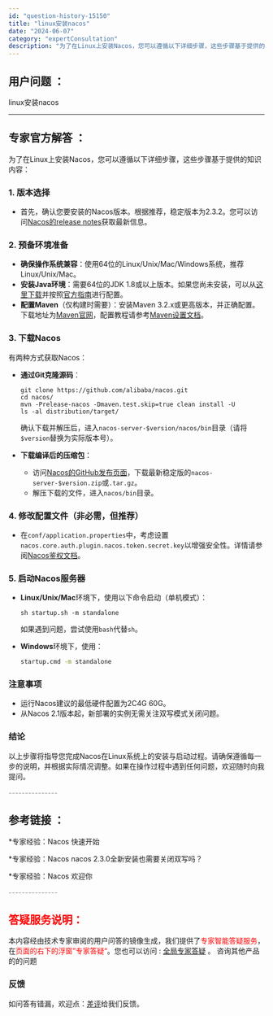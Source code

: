```yaml
---
id: "question-history-15150"
title: "linux安装nacos"
date: "2024-06-07"
category: "expertConsultation"
description: "为了在Linux上安装Nacos，您可以遵循以下详细步骤，这些步骤基于提供的知识内容：### 1. 版本选择- 首先，确认您要安装的Nacos版本。根据推荐，稳定版本为2.3.2。您可以访问[Nacos的release notes](https://github.com/alibaba/nacos/"
---
```


## 用户问题 ： 
 linux安装nacos  

---------------
## 专家官方解答 ：

为了在Linux上安装Nacos，您可以遵循以下详细步骤，这些步骤基于提供的知识内容：

### 1. 版本选择
- 首先，确认您要安装的Nacos版本。根据推荐，稳定版本为2.3.2。您可以访问[Nacos的release notes](https://github.com/alibaba/nacos/releases)获取最新信息。

### 2. 预备环境准备
- **确保操作系统兼容**：使用64位的Linux/Unix/Mac/Windows系统，推荐Linux/Unix/Mac。
- **安装Java环境**：需要64位的JDK 1.8或以上版本。如果您尚未安装，可以从[这里下载](http://www.oracle.com/technetwork/java/javase/downloads/jdk8-downloads-2133151.html)并按照[官方指南](https://docs.oracle.com/cd/E19182-01/820-7851/inst_cli_jdk_javahome_t/)进行配置。
- **配置Maven**（仅构建时需要）：安装Maven 3.2.x或更高版本，并正确配置。下载地址为[Maven官网](https://maven.apache.org/download.cgi)，配置教程请参考[Maven设置文档](https://maven.apache.org/settings.html)。

### 3. 下载Nacos
有两种方式获取Nacos：
- **通过Git克隆源码**：
  ```shell
  git clone https://github.com/alibaba/nacos.git
  cd nacos/
  mvn -Prelease-nacos -Dmaven.test.skip=true clean install -U
  ls -al distribution/target/
  ```
  确认下载并解压后，进入`nacos-server-$version/nacos/bin`目录（请将`$version`替换为实际版本号）。

- **下载编译后的压缩包**：
  - 访问[Nacos的GitHub发布页面](https://github.com/alibaba/nacos/releases)，下载最新稳定版的`nacos-server-$version.zip`或`.tar.gz`。
  - 解压下载的文件，进入`nacos/bin`目录。

### 4. 修改配置文件（非必需，但推荐）
- 在`conf/application.properties`中，考虑设置`nacos.core.auth.plugin.nacos.token.secret.key`以增强安全性。详情请参阅[Nacos鉴权文档](https://nacos.io/plugin/auth-plugin/)。

### 5. 启动Nacos服务器
- **Linux/Unix/Mac**环境下，使用以下命令启动（单机模式）：
  ```shell
  sh startup.sh -m standalone
  ```
  如果遇到问题，尝试使用`bash`代替`sh`。

- **Windows**环境下，使用：
  ```cmd
  startup.cmd -m standalone
  ```

### 注意事项
- 运行Nacos建议的最低硬件配置为2C4G 60G。
- 从Nacos 2.1版本起，新部署的实例无需关注双写模式关闭问题。

### 结论
以上步骤将指导您完成Nacos在Linux系统上的安装与启动过程。请确保遵循每一步的说明，并根据实际情况调整。如果在操作过程中遇到任何问题，欢迎随时向我提问。


<font color="#949494">---------------</font> 


## 参考链接 ：

*专家经验：Nacos 快速开始 
 
 *专家经验：Nacos nacos 2.3.0全新安装也需要关闭双写吗？ 
 
 *专家经验：Nacos 欢迎你 


 <font color="#949494">---------------</font> 
 


## <font color="#FF0000">答疑服务说明：</font> 

本内容经由技术专家审阅的用户问答的镜像生成，我们提供了<font color="#FF0000">专家智能答疑服务</font>，在<font color="#FF0000">页面的右下的浮窗”专家答疑“</font>。您也可以访问 : [全局专家答疑](https://answer.opensource.alibaba.com/docs/intro) 。 咨询其他产品的的问题

### 反馈
如问答有错漏，欢迎点：[差评](https://ai.nacos.io/user/feedbackByEnhancerGradePOJOID?enhancerGradePOJOId=15160)给我们反馈。
